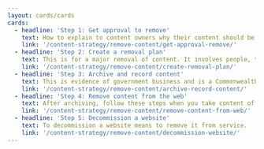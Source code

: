 ```yaml
---
layout: cards/cards
cards:
  - headline: 'Step 1: Get approval to remove'
    text: How to explain to content owners why their content should be removed.
    link: '/content-strategy/remove-content/get-approval-remove/'
  - headline: 'Step 2: Create a removal plan'
    text: This is for a major removal of content. It involves people, time and responsibilities.
    link: '/content-strategy/remove-content/create-removal-plan/'
  - headline: 'Step 3: Archive and record content'
    text: This is evidence of government business and is a Commonwealth record.
    link: '/content-strategy/remove-content/archive-record-content/'
  - headline: 'Step 4: Remove content from the web'
    text: After archiving, follow these steps when you take content off your website.
    link: '/content-strategy/remove-content/remove-content-from-web/'
  - headline: 'Step 5: Decommission a website'
    text: To decommission a website means to remove it from service.
    link: '/content-strategy/remove-content/decommission-website/'
---
```

